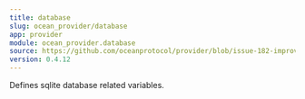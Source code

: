 ```yaml
---
title: database
slug: ocean_provider/database
app: provider
module: ocean_provider.database
source: https://github.com/oceanprotocol/provider/blob/issue-182-improve-docs/ocean_provider/database.py
version: 0.4.12
---
```

Defines sqlite database related variables.

